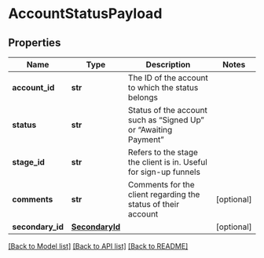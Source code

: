 # AccountStatusPayload

## Properties
Name | Type | Description | Notes
------------ | ------------- | ------------- | -------------
**account_id** | **str** | The ID of the account to which the status belongs | 
**status** | **str** | Status of the account such as “Signed Up” or “Awaiting Payment” | 
**stage_id** | **str** | Refers to the stage the client is in. Useful for sign-up funnels | 
**comments** | **str** | Comments for the client regarding the status of their account | [optional] 
**secondary_id** | [**SecondaryId**](SecondaryId.md) |  | [optional] 

[[Back to Model list]](../README.md#documentation-for-models) [[Back to API list]](../README.md#documentation-for-api-endpoints) [[Back to README]](../README.md)


